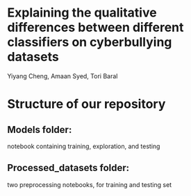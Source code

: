 # Explaining the qualitative differences between different classifiers on cyberbullying datasets
Yiyang Cheng, Amaan Syed, Tori Baral



# Structure of our repository
## Models folder:
notebook containing training, exploration, and testing

## Processed_datasets folder:
two preprocessing notebooks, for training and testing set
